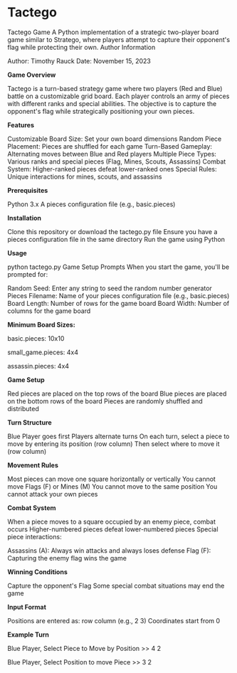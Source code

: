 # Tactego

Tactego Game
A Python implementation of a strategic two-player board game similar to Stratego, where players attempt to capture their opponent's flag while protecting their own.
Author Information

Author: Timothy Rauck
Date: November 15, 2023

**Game Overview**

Tactego is a turn-based strategy game where two players (Red and Blue) battle on a customizable grid board. Each player controls an army of pieces with different ranks and special abilities. The objective is to capture the opponent's flag while strategically positioning your own pieces.

**Features**

Customizable Board Size: Set your own board dimensions
Random Piece Placement: Pieces are shuffled for each game
Turn-Based Gameplay: Alternating moves between Blue and Red players
Multiple Piece Types: Various ranks and special pieces (Flag, Mines, Scouts, Assassins)
Combat System: Higher-ranked pieces defeat lower-ranked ones
Special Rules: Unique interactions for mines, scouts, and assassins

**Prerequisites**

Python 3.x
A pieces configuration file (e.g., basic.pieces)

**Installation**

Clone this repository or download the tactego.py file
Ensure you have a pieces configuration file in the same directory
Run the game using Python

**Usage**

python tactego.py
Game Setup Prompts
When you start the game, you'll be prompted for:

Random Seed: Enter any string to seed the random number generator
Pieces Filename: Name of your pieces configuration file (e.g., basic.pieces)
Board Length: Number of rows for the game board
Board Width: Number of columns for the game board

**Minimum Board Sizes:**

basic.pieces: 10x10

small_game.pieces: 4x4

assassin.pieces: 4x4

**Game Setup**

Red pieces are placed on the top rows of the board
Blue pieces are placed on the bottom rows of the board
Pieces are randomly shuffled and distributed

**Turn Structure**

Blue Player goes first
Players alternate turns
On each turn, select a piece to move by entering its position (row column)
Then select where to move it (row column)

**Movement Rules**

Most pieces can move one square horizontally or vertically
You cannot move Flags (F) or Mines (M)
You cannot move to the same position
You cannot attack your own pieces

**Combat System**

When a piece moves to a square occupied by an enemy piece, combat occurs
Higher-numbered pieces defeat lower-numbered pieces
Special piece interactions:

Assassins (A): Always win attacks and always loses defense
Flag (F): Capturing the enemy flag wins the game



**Winning Conditions**

Capture the opponent's Flag
Some special combat situations may end the game

**Input Format**

Positions are entered as: row column (e.g., 2 3)
Coordinates start from 0

**Example Turn**

Blue Player, Select Piece to Move by Position >> 4 2

Blue Player, Select Position to move Piece >> 3 2
